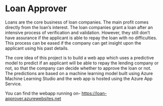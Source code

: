 # Loan Approver

Loans are the core business of loan companies. The main profit comes directly from the loan’s interest. The loan companies grant a loan after an intensive process of verification and validation. However, they still don’t have assurance if the applicant is able to repay the loan with no difficulties. This process can be eased if the company can get insight upon the applicant using his past details.

The core idea of this project is to build a web app which uses a predictive model to predict if an applicant will be able to repay the lending company or not, so that the company can decide whether to approve the loan or not. The predictions are based on a machine learning model built using Azure Machine Learning Studio and the web app is hosted using the Azure App Service.

You can find the webapp running on- 
https://loan-approver.azurewebsites.net
